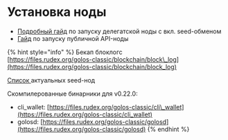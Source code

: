 # Установка ноды



* [Подробный гайд](https://docs.google.com/document/d/1QQirN4d_JtHnyNq9sfmGJrDaDkhY7l7RNsP_wTG0vNE/edit#) по запуску делегатской ноды с вкл. seed-обменом
* [Гайд](https://golos.id/ru--golos/@lex/gaid-po-ustanovke-publichnoi-api-nody-dlya-golos) по запуску публичной API-ноды

{% hint style="info" %}
Бекап блоклогс  
[https://files.rudex.org/golos-classic/blockchain/block\_log](https://files.rudex.org/golos-classic/blockchain/block_log)

[Список ](https://golos.id/nodes)актуальных seed-нод

Скомпилерованные бинарники для v0.22.0:

* cli\_wallet: [https://files.rudex.org/golos-classic/cli\_wallet](https://files.rudex.org/golos-classic/cli_wallet)
* golosd: [https://files.rudex.org/golos-classic/golosd](https://files.rudex.org/golos-classic/golosd)
{% endhint %}

  


